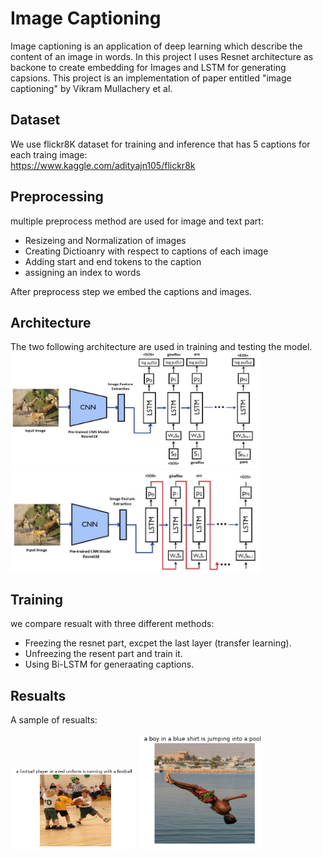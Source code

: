 # Image Captioning

Image captioning is an application of deep learning which describe the content of an image in words. In this project I uses Resnet architecture as backone to 
create embedding for Images and LSTM for generating capsions.
This project is an implementation of paper entitled "image captioning" by Vikram Mullachery et al.

## Dataset
We use flickr8K dataset for training and inference that has 5 captions for each traing image:<br />
https://www.kaggle.com/adityajn105/flickr8k <br />


## Preprocessing
multiple preprocess method are used for image and text part:

- Resizeing and Normalization of images
- Creating Dictioanry with respect to captions of each image
- Adding start and end tokens to the caption
- assigning an index to words

After preprocess step we embed the captions and images.

## Architecture
The two following architecture are used in training and testing the model. <br/>
<img src="imgs/training architecture.png" data-canonical-src="img/training architecture.png" width="400" /><br/>
<img src="imgs/testing architecture.png" data-canonical-src="img/testing architecture.png" width="400" />


## Training
we compare resualt with three different methods:
- Freezing the resnet part, excpet the last layer (transfer learning).
- Unfreezing the resent part and train it.
- Using Bi-LSTM for generaating captions.

## Resualts

A sample of resualts:

<img src="imgs/sample1.PNG" data-canonical-src="img/sample1.PNG" width="200" />
<img src="imgs/sample2.PNG" data-canonical-src="img/sample2.PNG" width="200" />





